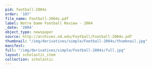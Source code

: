 ```yaml
---
pid: football-2004s
order: '107'
file_name: Football-2004s.pdf
label: Notre Dame Football Review - 2004
_date: '2004'
object_type: newspaper
source: http://archives.nd.edu/Football/Football-2004s.pdf
thumbnail: "/img/derivatives/simple/Football-2004s/thumbnail.jpg"
manifest:
full: "/img/derivatives/simple/Football-2004s/full.jpg"
layout: scholastic_item
collection: scholastic
---
```

